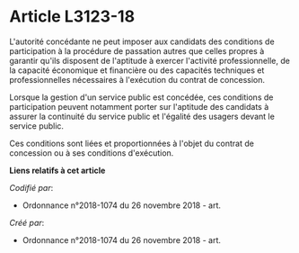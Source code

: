 # Article L3123-18

L'autorité concédante ne peut imposer aux candidats des conditions de participation à la procédure de passation autres que
celles propres à garantir qu'ils disposent de l'aptitude à exercer l'activité professionnelle, de la capacité économique et
financière ou des capacités techniques et professionnelles nécessaires à l'exécution du contrat de concession.

Lorsque la gestion d'un service public est concédée, ces conditions de participation peuvent notamment porter sur l'aptitude
des candidats à assurer la continuité du service public et l'égalité des usagers devant le service public.

Ces conditions sont liées et proportionnées à l'objet du contrat de concession ou à ses conditions d'exécution.

**Liens relatifs à cet article**

_Codifié par_:

  - Ordonnance n°2018-1074 du 26 novembre 2018 - art.

_Créé par_:

  - Ordonnance n°2018-1074 du 26 novembre 2018 - art.
